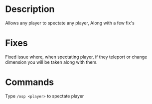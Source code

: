 # Description
Allows any player to spectate any player, Along with a few fix's
# Fixes
Fixed issue where, when spectating player, if they teleport or change dimension you will be taken along with them.
# Commands
Type ```/osp <player>``` to spectate player
